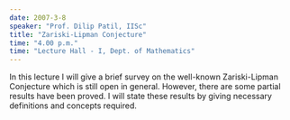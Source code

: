 ```yaml
---
date: 2007-3-8
speaker: "Prof. Dilip Patil, IISc"
title: "Zariski-Lipman Conjecture"
time: "4.00 p.m." 
time: "Lecture Hall - I, Dept. of Mathematics"
---
```

In this lecture I will give a brief survey on the well-known
Zariski-Lipman Conjecture which is still open in general. However,
there are some partial results have been proved. I will state these
results by giving necessary definitions and concepts required.
